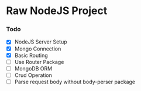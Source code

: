 # Raw NodeJS Project

### Todo
- [x] NodeJS Server Setup
- [x] Mongo Connection
- [x] Basic Routing
- [ ] Use Router Package
- [ ] MongoDB ORM
- [ ] Crud Operation
- [ ] Parse request body without body-perser package
